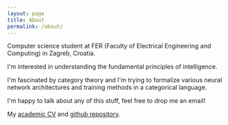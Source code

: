```yaml
---
layout: page
title: About
permalink: /about/
---
```


Computer science student at FER (Faculty of Electrical Engineering and Computing) in Zagreb, Croatia.

I'm interested in understanding the fundamental principles of intelligence.

I'm fascinated by category theory and I'm trying to formalize various neural network architectures and training methods in a categorical language.

I'm happy to talk about any of this stuff, feel free to drop me an email!

My [academic CV](/assets/Bruno_Gavranovic_CV.pdf) and [github repository](https://github.com/bgavran).
